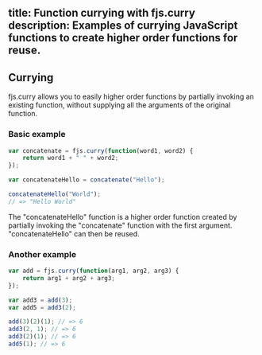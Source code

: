 title: Function currying with fjs.curry
description: Examples of currying JavaScript functions to create higher order functions for reuse.
---

## Currying

fjs.curry allows you to easily higher order functions by partially invoking an existing function, without supplying all the arguments of the original function.

### Basic example

```js
var concatenate = fjs.curry(function(word1, word2) {
    return word1 + " " + word2;
});

var concatenateHello = concatenate("Hello");

concatenateHello("World");
// => "Hello World"
```

The "concatenateHello" function is a higher order function created by partially invoking the "concatenate" function with the first argument. "concatenateHello" can then be reused.

### Another example

```js
var add = fjs.curry(function(arg1, arg2, arg3) {
    return arg1 + arg2 + arg3;
});

var add3 = add(3);
var add5 = add3(2);

add(3)(2)(1); // => 6
add3(2, 1); // => 6
add3(2)(1); // => 6
add5(1); // => 6
```
